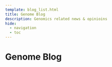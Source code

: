 ```yaml
---
template: blog_list.html
title: Genome Blog
description: Genomics related news & opinioins
hide:
  - navigation
  - toc
---
```

# Genome Blog